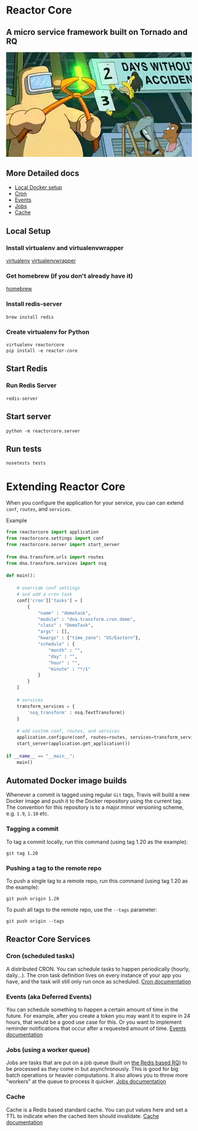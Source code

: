 # Reactor Core
## A micro service framework built on Tornado and RQ

![](docs/images/simpsons_radioactive.jpg)

## More Detailed docs

- [Local Docker setup](docs/local-docker.md)
- [Cron](docs/cron.md)
- [Events](docs/events.md)
- [Jobs](docs/jobs.md)
- [Cache](docs/cache.md)

## Local Setup
### Install virtualenv and virtualenvwrapper
[virtualenv](https://pypi.python.org/pypi/virtualenv)
[virtualenvwrapper](https://virtualenvwrapper.readthedocs.io/en/latest/)

### Get homebrew (if you don't already have it)
[homebrew](https://brew.sh/)

### Install redis-server
```
brew install redis
```

### Create virtualenv for Python
```
virtualenv reactorcore
pip install -e reactor-core
```

## Start Redis
### Run Redis Server
```
redis-server
```

## Start server
```
python -m reactorcore.server
```

## Run tests
```
nosetests tests
```

# Extending Reactor Core
When you configure the application for your service, you can can extend `conf`,
`routes`, and `services`.

Example
```py
from reactorcore import application
from reactorcore.settings import conf
from reactorcore.server import start_server

from dna.transform.urls import routes
from dna.transform.services import nsq

def main():

    # override conf settings
    # and add a cron task
    conf['cron']['tasks'] = [
        {
            "name" : "demotask",
            "module" : "dna.transform.cron.demo",
            "class" : "DemoTask",
            "args" : [],
            "kwargs" : {"time_zone": "US/Eastern"},
            "schedule" : {
                "month" : "",
                "day" : "",
                "hour" : "",
                "minute" : "*/1"
            }
        }
    ]

    # services
    transform_services = {
        'nsq_transform' : nsq.TextTransform()
    }

    # add custom conf, routes, and services
    application.configure(conf, routes=routes, services=transform_services)
    start_server(application.get_application())

if __name__ == "__main__":
    main()

```

## Automated Docker image builds
Whenever a commit is tagged using regular `Git` tags, Travis will build a new Docker image and push it to
the Docker repository using the current tag. The convention for this repository
is to a major.minor versioning scheme, e.g. `1.9`, `1.10` etc.

### Tagging a commit
To tag a commit locally, run this command (using tag 1.20 as the example):
```
git tag 1.20
```

### Pushing a tag to the remote repo
To push a single tag to a remote repo, run this command (using tag 1.20 as the example):
```
git push origin 1.20
```
To push all tags to the remote repo, use the `--tags` parameter:
```
git push origin --tags
```

## Reactor Core Services

### Cron (scheduled tasks)
A distributed CRON. You can schedule tasks to happen periodically (hourly, daily...). The cron task definition lives on every instance of your app you have, and the task will still only run once as scheduled.
[Cron documentation](docs/cron.md)

### Events (aka Deferred Events)
You can schedule something to happen a certain amount of time in the future. For example, after you create a token you may want it to expire in 24 hours, that would be a good use case for this. Or you want to implement reminder notifications that occur after a requested amount of time.
[Events documentation](docs/events.md)

### Jobs (using a worker queue)
Jobs are tasks that are put on a job queue (built on [the Redis based RQ](http://python-rq.org/)) to be processed as they come in but asynchronously. This is good for big batch operations or heavier computations. It also allows you to throw more "workers" at the queue to process it quicker.
[Jobs documentation](docs/jobs.md)

### Cache
Cache is a Redis based standard cache. You can put values here and set a TTL to indicate when the cached item should invalidate.
[Cache documentation](docs/cache.md)
